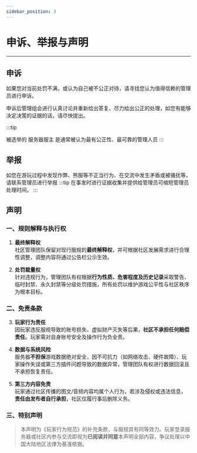 ```yaml
---
sidebar_position: 3
---
```

# 申诉、举报与声明
***
## 申诉
如果您对当前处罚不满，或认为自己被不公正对待，请寻找您认为值得信赖的管理员进行申诉。

申诉后管理组会进行认真讨论并重新给出答复、尽力给出公正的处理，如您有能够决定决策的证据的话，请尽快提出。

:::tip

被选举的 服务器服主 是通常被认为最有公正性、最可靠的管理人员
:::

## 举报
如您在游玩过程中发现作弊、熊服等不正当行为、在交流中发生矛盾或被骚扰等，请联系管理员进行举报
:::tip
在事发时进行证据收集并提供给管理员可缩短管理员处理时间。
:::

## 声明

### 一、规则解释与执行权

1. **最终解释权**  
   社区管理团队保留对现行服规的**最终解释权**，并可根据社区发展需求进行合理性调整，调整内容将通过公告栏公示生效。  

2. **处罚裁量权**  
   针对违规行为，管理团队有权根据**行为性质、危害程度及历史记录**采取警告、临时封禁、永久封禁等分级处罚措施，所有处罚以维护游戏公平性与社区秩序为根本目标。

### 二、免责条款

3. **玩家行为责任**  
   因玩家违反服规导致的账号损失、虚拟财产灭失等后果，**社区不承担任何赔偿责任**。玩家需对自身账号安全及操作行为负全责。  

4. **数据与系统风险**  
   服务器**不担保**游戏数据绝对安全，因不可抗力（如网络攻击、硬件故障）、玩家操作失误或第三方插件问题导致的数据异常，管理团队有权进行数据回滚且不承担恢复责任。  

5. **第三方内容免责**  
   玩家通过社区传播的图文/音频内容均属个人行为，若涉及侵权或违法信息，**责任由发布者自行承担**，社区仅履行事后删除义务。

### 三、特别声明
> 本声明为《玩家行为规范》的补充条款，与服规具有同等效力。玩家登录服务器或社区内参与交流即视为**已阅读并同意**本声明全部内容，争议处理以中国大陆地区法律为基准依据。